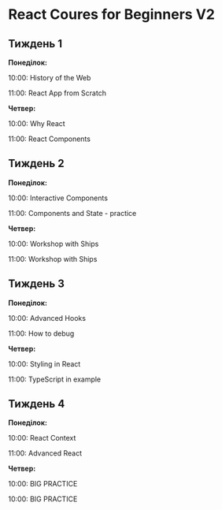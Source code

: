 # React Coures for Beginners V2

## Тиждень 1

**Понеділок:**

10:00: History of the Web

11:00: React App from Scratch

**Четвер:**

10:00: Why React

11:00: React Components
## Тиждень 2

**Понеділок:**

10:00: Interactive Components

11:00: Components and State - practice

**Четвер:**

10:00: Workshop with Ships

11:00: Workshop with Ships
## Тиждень 3

**Понеділок:**

10:00: Advanced Hooks

11:00: How to debug

**Четвер:**

10:00: Styling in React

11:00: TypeScript in example
## Тиждень 4

**Понеділок:**

10:00: React Context

11:00: Advanced React

**Четвер:**

10:00: BIG PRACTICE

10:00: BIG PRACTICE
